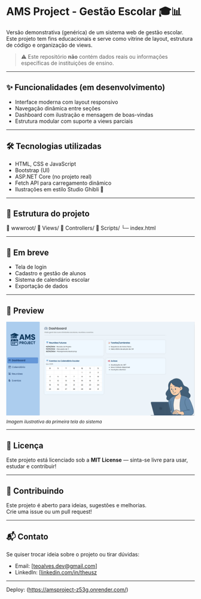 # AMS Project - Gestão Escolar 🎓📊

Versão demonstrativa (genérica) de um sistema web de gestão escolar.  
Este projeto tem fins educacionais e serve como vitrine de layout, estrutura de código e organização de views.

> ⚠️ Este repositório **não** contém dados reais ou informações específicas de instituições de ensino.

---

## ✨ Funcionalidades (em desenvolvimento)

- Interface moderna com layout responsivo
- Navegação dinâmica entre seções
- Dashboard com ilustração e mensagem de boas-vindas
- Estrutura modular com suporte a views parciais

---

## 🛠️ Tecnologias utilizadas

- HTML, CSS e JavaScript
- Bootstrap (UI)
- ASP.NET Core (no projeto real)
- Fetch API para carregamento dinâmico
- Ilustrações em estilo Studio Ghibli 💙

---

## 📂 Estrutura do projeto

📁 wwwroot/ 📁 Views/ 📁 Controllers/ 📁 Scripts/ └─ index.html


---

## 🚧 Em breve

- Tela de login
- Cadastro e gestão de alunos
- Sistema de calendário escolar
- Exportação de dados

---

## 📸 Preview

![Preview](preview.jpg)  
<sub>*Imagem ilustrativa da primeira tela do sistema*</sub>

---

## 📄 Licença

Este projeto está licenciado sob a **MIT License** — sinta-se livre para usar, estudar e contribuir!

---

## 🤝 Contribuindo

Este projeto é aberto para ideias, sugestões e melhorias.  
Crie uma issue ou um pull request!

---

## 📬 Contato

Se quiser trocar ideia sobre o projeto ou tirar dúvidas:
- Email: [teoalves.dev@gmail.com]
- LinkedIn: [[linkedin.com/in/theusz](https://www.linkedin.com/in/theusz/)

---
Deploy: (https://amsproject-z53g.onrender.com/)
